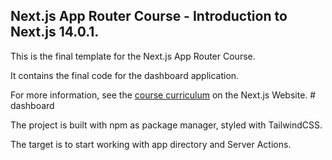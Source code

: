 ## Next.js App Router Course - Introduction to Next.js 14.0.1.

This is the final template for the Next.js App Router Course.

It contains the final code for the dashboard application.

For more information, see the [course curriculum](https://nextjs.org/learn) on the Next.js Website.
#   d a s h b o a r d 

The project is built with npm as package manager, styled with TailwindCSS.

The target is to start working with app directory and Server Actions.


 

